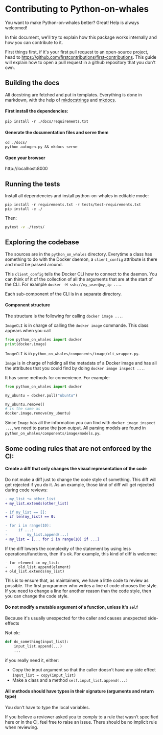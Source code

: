 # Contributing to Python-on-whales

You want to make Python-on-whales better? Great! Help is always welcomed!

In this document, we'll try to explain how this package works internally and how you can 
contribute to it.

First things first, if it's your first pull request to an open-source project, head to
https://github.com/firstcontributions/first-contributions. This guide will explain 
how to open a pull request in a github repository that you don't own.

## Building the docs

All docstring are fetched and put in templates. Everything is done in markdown, 
with the help of [mkdocstrings](https://mkdocstrings.github.io/) and
[mkdocs](https://www.mkdocs.org/).

#### First install the dependencies:

```
pip install -r ./docs/requirements.txt
```

#### Generate the documentation files and serve them
```
cd ./docs/
python autogen.py && mkdocs serve
```

#### Open your browser

http://localhost:8000


## Running the tests

Install all dependencies and install python-on-whales in editable mode:
```
pip install -r requirements.txt -r tests/test-requirements.txt
pip install -e ./
```

Then:

```bash
pytest -v ./tests/
```


## Exploring the codebase

The sources are in the `python_on_whales` directory. Everytime a class has something to 
do with the Docker daemon, a `client_config` attribute is there and must be passed around.

This `client_config` tells the Docker CLI how to connect to the daemon. 
You can think of it of the collection of all the arguments that are at the start of the CLI.
For example `docker -H ssh://my_user@my_ip ...`.

Each sub-component of the CLI is in a separate directory. 

#### Component structure

The structure is the following for calling `docker image ...`.

`ImageCLI` is in charge of calling the `docker image` commande. This class appears when you call
```python
from python_on_whales import docker
print(docker.image)
```
`ImageCLI` is in `python_on_whales/components/image/cli_wrapper.py`.

`Image` is in charge of holding all the metadata of a Docker image and has all 
the attributes that you could find by doing `docker image inspect ...`.

It has some methods for convenience. For example:

```python
from python_on_whales import docker

my_ubuntu = docker.pull("ubuntu")

my_ubuntu.remove()
# is the same as
docker.image.remove(my_ubuntu)
```

Since `Image` has all the information you can find with `docker image inspect ...`, we need 
to parse the json output. All parsing models are found in `python_on_whales/components/image/models.py`.

## Some coding rules that are not enforced by the CI:

#### Create a diff that only changes the visual representation of the code
Do not make a diff just to change the code style of something. This diff will get rejected if you do it.
As an example, those kind of diff will get rejected during code reviews:

```diff
- my_list += other_list
+ my_list.extends(other_list)

- if my_list == []:
+ if len(my_list) == 0:

- for i in range(10):
-     if ...:
-         my_list.append(...)
+ my_list = [... for i in range(10) if ...]
```

If the diff lowers the complexity of the statement by using less operations/functions, then it's ok. For 
example, this kind of diff is welcome:

```
- for element in my_list:
-     old_list.append(element)
+ old_list.extends(my_list)
```

This is to ensure that, as maintainers, we have a little code to review as possible. The first programmer
who writes a line of code chooses the style. If you need to change a line for another reason than the code style,
then you can change the code style.

#### Do not modify a mutable argument of a function, unless it's `self`

Because it's usually unexpected for the caller and causes unexpected side-effects

Not ok:
```python
def do_something(input_list):
    input_list.append(...)
    ...
```
if you really need it, either:
* Copy the input argument so that the caller doesn't have any side effect `ìnput_list = copy(input_list)`
* Make a class and a method `self.input_list.append(...)`

#### All methods should have types in their signature (arguments and return type)
You don't have to type the local variables.

If you believe a reviewer asked you to comply to a rule that wasn't specified here or in the CI, feel free to raise an issue. There should be no implicit rule when reviewing.
